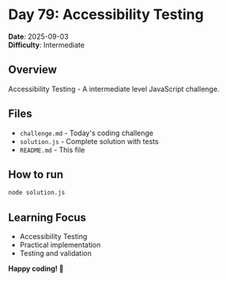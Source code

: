 # Day 79: Accessibility Testing

**Date**: 2025-09-03  
**Difficulty**: Intermediate

## Overview
Accessibility Testing - A intermediate level JavaScript challenge.

## Files
- `challenge.md` - Today's coding challenge
- `solution.js` - Complete solution with tests
- `README.md` - This file

## How to run
```bash
node solution.js
```

## Learning Focus
- Accessibility Testing
- Practical implementation
- Testing and validation

**Happy coding! 🚀**
